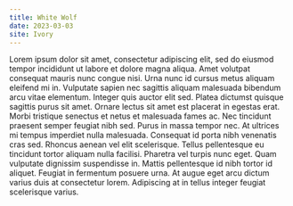 ```yaml
---
title: White Wolf
date: 2023-03-03
site: Ivory
---
```


Lorem ipsum dolor sit amet, consectetur adipiscing elit, sed do eiusmod tempor incididunt ut labore et dolore magna aliqua. Amet volutpat consequat mauris nunc congue nisi. Urna nunc id cursus metus aliquam eleifend mi in. Vulputate sapien nec sagittis aliquam malesuada bibendum arcu vitae elementum. Integer quis auctor elit sed. Platea dictumst quisque sagittis purus sit amet. Ornare lectus sit amet est placerat in egestas erat. Morbi tristique senectus et netus et malesuada fames ac. Nec tincidunt praesent semper feugiat nibh sed. Purus in massa tempor nec. At ultrices mi tempus imperdiet nulla malesuada. Consequat id porta nibh venenatis cras sed. Rhoncus aenean vel elit scelerisque. Tellus pellentesque eu tincidunt tortor aliquam nulla facilisi. Pharetra vel turpis nunc eget. Quam vulputate dignissim suspendisse in. Mattis pellentesque id nibh tortor id aliquet. Feugiat in fermentum posuere urna. At augue eget arcu dictum varius duis at consectetur lorem. Adipiscing at in tellus integer feugiat scelerisque varius.
